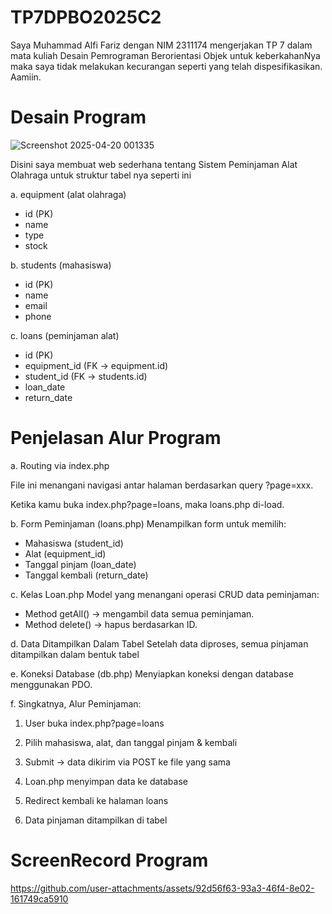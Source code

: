 # TP7DPBO2025C2
Saya Muhammad Alfi Fariz dengan NIM 2311174 mengerjakan TP 7 dalam mata kuliah Desain Pemrograman Berorientasi Objek untuk keberkahanNya maka saya tidak melakukan kecurangan seperti yang telah dispesifikasikan. Aamiin.

# Desain Program
![Screenshot 2025-04-20 001335](https://github.com/user-attachments/assets/30c75739-12d8-4999-ab3b-42a1e2ee9239)

Disini saya membuat web sederhana tentang Sistem Peminjaman Alat Olahraga untuk struktur tabel nya seperti ini

a. equipment (alat olahraga)
- id (PK)
- name
- type
- stock

b. students (mahasiswa)
- id (PK)
- name
- email
- phone

c. loans (peminjaman alat)
- id (PK)
- equipment_id (FK → equipment.id)
- student_id (FK → students.id)
- loan_date
- return_date

# Penjelasan Alur Program
a. Routing via index.php

File ini menangani navigasi antar halaman berdasarkan query ?page=xxx.

Ketika kamu buka index.php?page=loans, maka loans.php di-load.

b. Form Peminjaman (loans.php)
Menampilkan form untuk memilih:
- Mahasiswa (student_id)
- Alat (equipment_id)
- Tanggal pinjam (loan_date)
- Tanggal kembali (return_date)

c. Kelas Loan.php
Model yang menangani operasi CRUD data peminjaman:
- Method getAll() → mengambil data semua peminjaman.
- Method delete() → hapus berdasarkan ID.

d. Data Ditampilkan Dalam Tabel
Setelah data diproses, semua pinjaman ditampilkan dalam bentuk tabel

e. Koneksi Database (db.php)
Menyiapkan koneksi dengan database menggunakan PDO.

f. Singkatnya, Alur Peminjaman:

1. User buka index.php?page=loans

2. Pilih mahasiswa, alat, dan tanggal pinjam & kembali

3. Submit → data dikirim via POST ke file yang sama

4. Loan.php menyimpan data ke database

5. Redirect kembali ke halaman loans

6. Data pinjaman ditampilkan di tabel

# ScreenRecord Program
https://github.com/user-attachments/assets/92d56f63-93a3-46f4-8e02-161749ca5910

